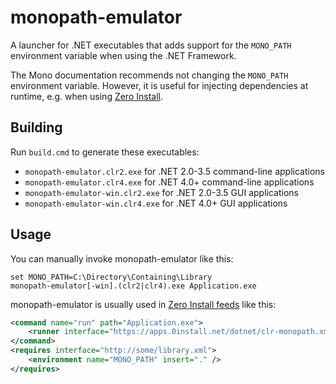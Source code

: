monopath-emulator
=================

A launcher for .NET executables that adds support for the `MONO_PATH` environment variable when using the .NET Framework.

The Mono documentation recommends not changing the `MONO_PATH` environment variable. However, it is useful for injecting dependencies at runtime, e.g. when using [Zero Install](https://0install.net/).

Building
--------
Run `build.cmd` to generate these executables:
* `monopath-emulator.clr2.exe` for .NET 2.0-3.5 command-line applications
* `monopath-emulator.clr4.exe` for .NET 4.0+ command-line applications
* `monopath-emulator-win.clr2.exe` for .NET 2.0-3.5 GUI applications
* `monopath-emulator-win.clr4.exe` for .NET 4.0+ GUI applications

Usage
-----
You can manually invoke monopath-emulator like this:
```
set MONO_PATH=C:\Directory\Containing\Library
monopath-emulator[-win].(clr2|clr4).exe Application.exe
```

monopath-emulator is usually used in [Zero Install feeds](https://docs.0install.net/basics/) like this:
```xml
<command name="run" path="Application.exe">
	<runner interface="https://apps.0install.net/dotnet/clr-monopath.xml" />
</command>
<requires interface="http://some/library.xml">
	<environment name="MONO_PATH" insert="." />
</requires>
```
